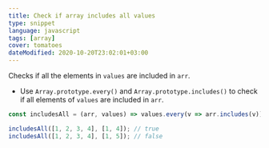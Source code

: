 ```yaml
---
title: Check if array includes all values
type: snippet
language: javascript
tags: [array]
cover: tomatoes
dateModified: 2020-10-20T23:02:01+03:00
---
```


Checks if all the elements in `values` are included in `arr`.

- Use `Array.prototype.every()` and `Array.prototype.includes()` to check if all elements of `values` are included in `arr`.

```js
const includesAll = (arr, values) => values.every(v => arr.includes(v));
```

```js
includesAll([1, 2, 3, 4], [1, 4]); // true
includesAll([1, 2, 3, 4], [1, 5]); // false
```
